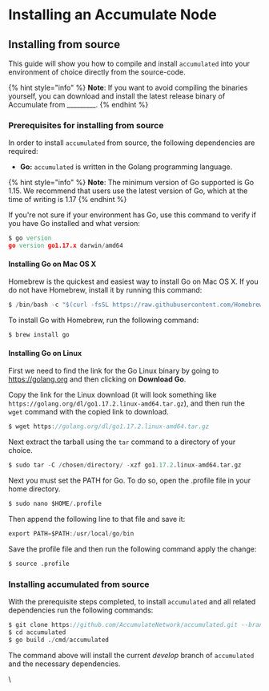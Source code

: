 # Installing an Accumulate Node

## Installing from source

This guide will show you how to compile and install `accumulated` into your environment of choice directly from the source-code.

{% hint style="info" %}
**Note**: If you want to avoid compiling the binaries yourself, you can download and install the latest release binary of Accumulate from \_\_\_\_\_\_\_\_\_.
{% endhint %}

### Prerequisites for installing from source

In order to install `accumulated` from source, the following dependencies are required:

* **Go:** `accumulated` is written in the Golang programming language.

{% hint style="info" %}
**Note**: The minimum version of Go supported is Go 1.15. We recommend that users use the latest version of Go, which at the time of writing is 1.17
{% endhint %}

If you're not sure if your environment has Go, use this command to verify if you have Go installed and what version:

```d
$ go version
go version go1.17.x darwin/amd64
```

####

#### Installing Go on Mac OS X

Homebrew is the quickest and easiest way to install Go on Mac OS X. If you do not have Homebrew, install it by running this command:

```d
$ /bin/bash -c "$(curl -fsSL https://raw.githubusercontent.com/Homebrew/install/HEAD/install.sh)"
```

To install Go with Homebrew, run the following command:

```d
$ brew install go
```





#### Installing Go on Linux

First we need to find the link for the Go Linux binary by going to https://golang.org and then clicking on **Download Go**.

Copy the link for the Linux download (it will look something like `https://golang.org/dl/go1.17.2.linux-amd64.tar.gz`), and then run the `wget` command with the copied link to download.

```d
$ wget https://golang.org/dl/go1.17.2.linux-amd64.tar.gz
```

Next extract the tarball using the `tar` command to a directory of your choice.

```d
$ sudo tar -C /chosen/directory/ -xzf go1.17.2.linux-amd64.tar.gz
```

Next you must set the PATH for Go. To do so, open the .profile file in your home directory.

```d
$ sudo nano $HOME/.profile
```

Then append the following line to that file and save it:

```c
export PATH=$PATH:/usr/local/go/bin
```

Save the profile file and then run the following command apply the change:

```d
$ source .profile
```





### Installing accumulated from source

With the prerequisite steps completed, to install `accumulated` and all related dependencies run the following commands:

```d
$ git clone https://github.com/AccumulateNetwork/accumulated.git --branch develop
$ cd accumulated
$ go build ./cmd/accumulated
```

The command above will install the current _develop_ branch of `accumulated` and the necessary dependencies.

\

